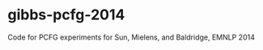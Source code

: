 gibbs-pcfg-2014
===============

Code for PCFG experiments for Sun, Mielens, and Baldridge, EMNLP 2014
